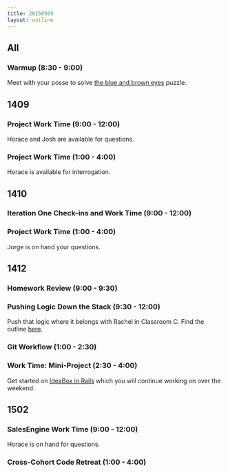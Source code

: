 ```yaml
---
title: 20150305
layout: outline
---
```


## All

### Warmup (8:30 - 9:00)

Meet with your posse to solve [the blue and brown eyes](https://xkcd.com/blue_eyes.html) puzzle. 

## 1409

### Project Work Time (9:00 - 12:00)

Horace and Josh are available for questions.

### Project Work Time (1:00 - 4:00)

Horace is available for interrogation.

## 1410

### Iteration One Check-ins and Work Time (9:00 - 12:00)

### Project Work Time (1:00 - 4:00)

Jorge is on hand your questions.

## 1412

### Homework Review (9:00 - 9:30)

### Pushing Logic Down the Stack (9:30 - 12:00)

Push that logic where it belongs with Rachel in Classroom C. Find the outline [here](http://tutorials.jumpstartlab.com/topics/architecture/pushing_logic_down_the_stack.html). 

### Git Workflow (1:00 - 2:30)

### Work Time: Mini-Project (2:30 - 4:00)

Get started on [IdeaBox in Rails](https://github.com/turingschool/challenges/blob/master/rails-mini-project.markdown) which you will continue working on over the weekend. 

## 1502

### SalesEngine Work Time (9:00 - 12:00)

Horace is on hand for questions.

### Cross-Cohort Code Retreat (1:00 - 4:00)
